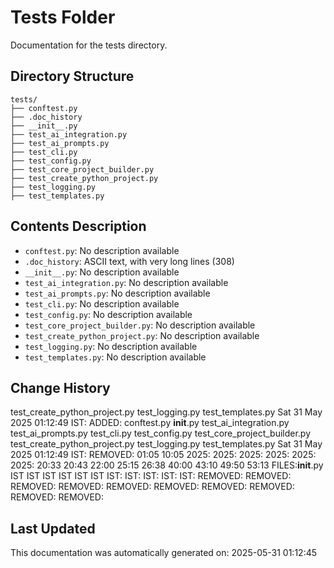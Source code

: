 <!-- filepath: /home/michaelnewham/Projects/create_python_project/tests/aboutthisfolder.md -->
# Tests Folder

Documentation for the tests directory.

## Directory Structure

```
tests/
├── conftest.py
├── .doc_history
├── __init__.py
├── test_ai_integration.py
├── test_ai_prompts.py
├── test_cli.py
├── test_config.py
├── test_core_project_builder.py
├── test_create_python_project.py
├── test_logging.py
├── test_templates.py
```

## Contents Description

- `conftest.py`: No description available
- `.doc_history`: ASCII text, with very long lines (308)
- `__init__.py`: No description available
- `test_ai_integration.py`: No description available
- `test_ai_prompts.py`: No description available
- `test_cli.py`: No description available
- `test_config.py`: No description available
- `test_core_project_builder.py`: No description available
- `test_create_python_project.py`: No description available
- `test_logging.py`: No description available
- `test_templates.py`: No description available

## Change History

test_create_python_project.py
test_logging.py
test_templates.py
Sat 31 May 2025 01:12:49 IST: ADDED: conftest.py __init__.py test_ai_integration.py test_ai_prompts.py test_cli.py test_config.py test_core_project_builder.py test_create_python_project.py test_logging.py test_templates.py 
Sat 31 May 2025 01:12:49 IST: REMOVED:           01:05 10:05 2025: 2025: 2025: 2025: 2025: 2025: 20:33 20:43 22:00 25:15 26:38 40:00 43:10 49:50 53:13 FILES:__init__.py IST IST IST IST IST IST IST: IST: IST: IST: IST: REMOVED: REMOVED: REMOVED: REMOVED: REMOVED: REMOVED: REMOVED: REMOVED: REMOVED: REMOVED: 

## Last Updated

This documentation was automatically generated on: 2025-05-31 01:12:45
